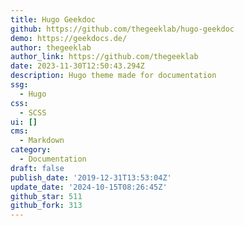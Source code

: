 ```yaml
---
title: Hugo Geekdoc
github: https://github.com/thegeeklab/hugo-geekdoc
demo: https://geekdocs.de/
author: thegeeklab
author_link: https://github.com/thegeeklab
date: 2023-11-30T12:50:43.294Z
description: Hugo theme made for documentation
ssg:
  - Hugo
css:
  - SCSS
ui: []
cms:
  - Markdown
category:
  - Documentation
draft: false
publish_date: '2019-12-31T13:53:04Z'
update_date: '2024-10-15T08:26:45Z'
github_star: 511
github_fork: 313
---
```

